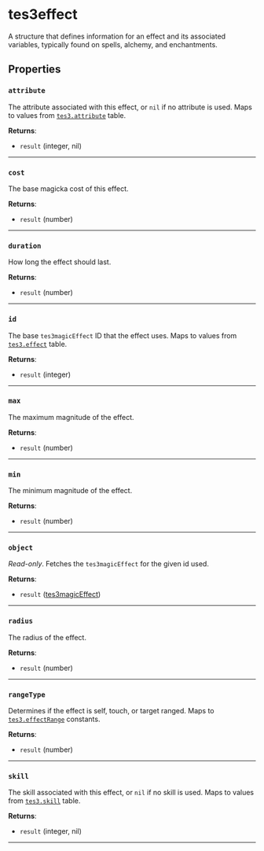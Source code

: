 <!---
	This file is autogenerated. Do not edit this file manually. Your changes will be ignored.
	More information: https://github.com/MWSE/MWSE/tree/master/docs
-->

# tes3effect

A structure that defines information for an effect and its associated variables, typically found on spells, alchemy, and enchantments.

## Properties

### `attribute`

The attribute associated with this effect, or `nil` if no attribute is used. Maps to values from [`tes3.attribute`](https://mwse.github.io/MWSE/references/attributes/) table.

**Returns**:

* `result` (integer, nil)

***

### `cost`

The base magicka cost of this effect.

**Returns**:

* `result` (number)

***

### `duration`

How long the effect should last.

**Returns**:

* `result` (number)

***

### `id`

The base `tes3magicEffect` ID that the effect uses. Maps to values from [`tes3.effect`](https://mwse.github.io/MWSE/references/magic-effects/) table.

**Returns**:

* `result` (integer)

***

### `max`

The maximum magnitude of the effect.

**Returns**:

* `result` (number)

***

### `min`

The minimum magnitude of the effect.

**Returns**:

* `result` (number)

***

### `object`

*Read-only*. Fetches the `tes3magicEffect` for the given id used.

**Returns**:

* `result` ([tes3magicEffect](../../types/tes3magicEffect))

***

### `radius`

The radius of the effect.

**Returns**:

* `result` (number)

***

### `rangeType`

Determines if the effect is self, touch, or target ranged. Maps to [`tes3.effectRange`](https://mwse.github.io/MWSE/references/effect-ranges/) constants.

**Returns**:

* `result` (number)

***

### `skill`

The skill associated with this effect, or `nil` if no skill is used. Maps to values from [`tes3.skill`](https://mwse.github.io/MWSE/references/skills/) table.

**Returns**:

* `result` (integer, nil)

***

